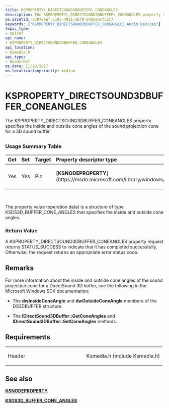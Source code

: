 ```yaml
---
title: KSPROPERTY\_DIRECTSOUND3DBUFFER\_CONEANGLES
description: The KSPROPERTY\_DIRECTSOUND3DBUFFER\_CONEANGLES property specifies the inside and outside cone angles of the sound projection cone for a 3D sound buffer.
ms.assetid: a3978aaf-218c-4021-abf0-e426eacf52c7
keywords: ["KSPROPERTY_DIRECTSOUND3DBUFFER_CONEANGLES Audio Devices"]
topic_type:
- apiref
api_name:
- KSPROPERTY_DIRECTSOUND3DBUFFER_CONEANGLES
api_location:
- Ksmedia.h
api_type:
- HeaderDef
ms.date: 11/28/2017
ms.localizationpriority: medium
---
```


# KSPROPERTY\_DIRECTSOUND3DBUFFER\_CONEANGLES


The KSPROPERTY\_DIRECTSOUND3DBUFFER\_CONEANGLES property specifies the inside and outside cone angles of the sound projection cone for a 3D sound buffer.

## <span id="ddk_ksproperty_directsound3dbuffer_coneangles_ks"></span><span id="DDK_KSPROPERTY_DIRECTSOUND3DBUFFER_CONEANGLES_KS"></span>


### <span id="Usage_Summary_Table"></span><span id="usage_summary_table"></span><span id="USAGE_SUMMARY_TABLE"></span>Usage Summary Table

<table>
<colgroup>
<col width="20%" />
<col width="20%" />
<col width="20%" />
<col width="20%" />
<col width="20%" />
</colgroup>
<thead>
<tr class="header">
<th align="left">Get</th>
<th align="left">Set</th>
<th align="left">Target</th>
<th align="left">Property descriptor type</th>
<th align="left">Property value type</th>
</tr>
</thead>
<tbody>
<tr class="odd">
<td align="left"><p>Yes</p></td>
<td align="left"><p>Yes</p></td>
<td align="left"><p>Pin</p></td>
<td align="left">[<strong>KSNODEPROPERTY</strong>](https://msdn.microsoft.com/library/windows/hardware/ff537143)</td>
<td align="left"><p>[<strong>KSDS3D_BUFFER_CONE_ANGLES</strong>](https://msdn.microsoft.com/library/windows/hardware/ff537103)</p></td>
</tr>
</tbody>
</table>

 

The property value (operation data) is a structure of type KSDS3D\_BUFFER\_CONE\_ANGLES that specifies the inside and outside cone angles.

### <span id="Return_Value"></span><span id="return_value"></span><span id="RETURN_VALUE"></span>Return Value

A KSPROPERTY\_DIRECTSOUND3DBUFFER\_CONEANGLES property request returns STATUS\_SUCCESS to indicate that it has completed successfully. Otherwise, the request returns an appropriate error status code.

Remarks
-------

For more information about the inside and outside cone angles of the sound projection cone for a DirectSound 3D buffer, see the following in the Microsoft Windows SDK documentation:

-   The **dwInsideConeAngle** and **dwOutsideConeAngle** members of the DS3DBUFFER structure.

-   The **IDirectSound3DBuffer::GetConeAngles** and **IDirectSound3DBuffer::SetConeAngles** methods.

Requirements
------------

<table>
<colgroup>
<col width="50%" />
<col width="50%" />
</colgroup>
<tbody>
<tr class="odd">
<td align="left"><p>Header</p></td>
<td align="left">Ksmedia.h (include Ksmedia.h)</td>
</tr>
</tbody>
</table>

## <span id="see_also"></span>See also


[**KSNODEPROPERTY**](https://msdn.microsoft.com/library/windows/hardware/ff537143)

[**KSDS3D\_BUFFER\_CONE\_ANGLES**](https://msdn.microsoft.com/library/windows/hardware/ff537103)

 

 






